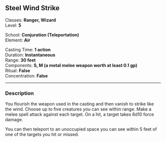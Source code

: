 ## Steel Wind Strike

Classes: **Ranger, Wizard**  
Level: **5**  

School: **Conjuration (Teleportation)**  
Element: **Air**  

Casting Time: **1 action**  
Duration: **Instantaneous**  
Range: **30 feet**  
Components: **S, M (a metal melee weapon worth at least 0.1 gp)**  
Ritual: **False**  
Concentration: **False**  

------

### Description

You flourish the weapon used in the casting and then vanish to strike like the wind. Choose up to five creatures you can see within range. Make a melee spell attack against each target. On a hit, a target takes 6d10 force damage.

You can then teleport to an unoccupied space you can see within 5 feet of one of the targets you hit or missed.